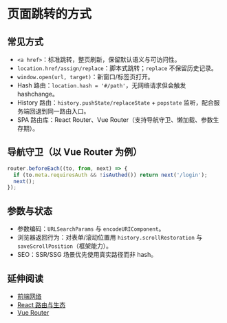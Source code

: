 # 页面跳转的方式

## 常见方式
- `<a href>`：标准跳转，整页刷新，保留默认语义与可访问性。
- `location.href/assign/replace`：脚本式跳转；`replace` 不保留历史记录。
- `window.open(url, target)`：新窗口/标签页打开。
- Hash 路由：`location.hash = '#/path'`，无网络请求但会触发 hashchange。
- History 路由：`history.pushState/replaceState` + `popstate` 监听，配合服务端回退到同一路由入口。
- SPA 路由库：React Router、Vue Router（支持导航守卫、懒加载、参数生存期）。

## 导航守卫（以 Vue Router 为例）
```js
router.beforeEach((to, from, next) => {
  if (to.meta.requiresAuth && !isAuthed()) return next('/login');
  next();
});
```

## 参数与状态
- 参数编码：`URLSearchParams` 与 `encodeURIComponent`。
- 浏览器返回行为：对表单/滚动位置用 `history.scrollRestoration` 与 `saveScrollPosition`（框架能力）。
- SEO：SSR/SSG 场景优先使用真实路径而非 hash。

## 延伸阅读
- [前端网络](../foundations/network.md)
- [React 路由与生态](../frameworks/react/README.md)
- [Vue Router](../frameworks/vue/router.md)
